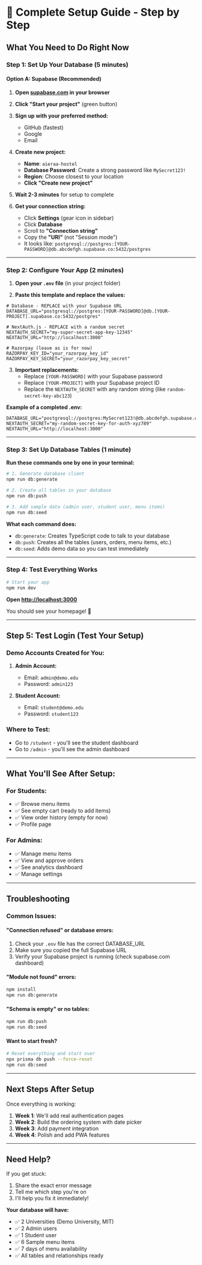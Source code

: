 # 🚀 Complete Setup Guide - Step by Step

## **What You Need to Do Right Now**

### **Step 1: Set Up Your Database (5 minutes)**

#### **Option A: Supabase (Recommended)**

1. **Open [supabase.com](https://supabase.com) in your browser**

2. **Click "Start your project"** (green button)

3. **Sign up with your preferred method:**
   - GitHub (fastest)
   - Google
   - Email

4. **Create new project:**
   - **Name**: `aieraa-hostel` 
   - **Database Password**: Create a strong password like `MySecret123!` 
   - **Region**: Choose closest to your location
   - **Click "Create new project"**

5. **Wait 2-3 minutes** for setup to complete

6. **Get your connection string:**
   - Click **Settings** (gear icon in sidebar)
   - Click **Database** 
   - Scroll to **"Connection string"**
   - Copy the **"URI"** (not "Session mode")
   - It looks like: `postgresql://postgres:[YOUR-PASSWORD]@db.abcdefgh.supabase.co:5432/postgres`

---

### **Step 2: Configure Your App (2 minutes)**

1. **Open your `.env` file** (in your project folder)

2. **Paste this template and replace the values:**

```env
# Database - REPLACE with your Supabase URL
DATABASE_URL="postgresql://postgres:[YOUR-PASSWORD]@db.[YOUR-PROJECT].supabase.co:5432/postgres"

# NextAuth.js - REPLACE with a random secret
NEXTAUTH_SECRET="my-super-secret-app-key-12345"
NEXTAUTH_URL="http://localhost:3000"

# Razorpay (leave as is for now)
RAZORPAY_KEY_ID="your_razorpay_key_id"
RAZORPAY_KEY_SECRET="your_razorpay_key_secret"
```

3. **Important replacements:**
   - Replace `[YOUR-PASSWORD]` with your Supabase password
   - Replace `[YOUR-PROJECT]` with your Supabase project ID
   - Replace the `NEXTAUTH_SECRET` with any random string (like `random-secret-key-abc123`)

**Example of a completed .env:**
```env
DATABASE_URL="postgresql://postgres:MySecret123!@db.abcdefgh.supabase.co:5432/postgres"
NEXTAUTH_SECRET="my-random-secret-key-for-auth-xyz789"
NEXTAUTH_URL="http://localhost:3000"
```

---

### **Step 3: Set Up Database Tables (1 minute)**

**Run these commands one by one in your terminal:**

```bash
# 1. Generate database client
npm run db:generate

# 2. Create all tables in your database
npm run db:push

# 3. Add sample data (admin user, student user, menu items)
npm run db:seed
```

**What each command does:**
- `db:generate`: Creates TypeScript code to talk to your database
- `db:push`: Creates all the tables (users, orders, menu items, etc.)
- `db:seed`: Adds demo data so you can test immediately

---

### **Step 4: Test Everything Works**

```bash
# Start your app
npm run dev
```

**Open [http://localhost:3000](http://localhost:3000)**

You should see your homepage! 🎉

---

## **Step 5: Test Login (Test Your Setup)**

### **Demo Accounts Created for You:**

1. **Admin Account:**
   - Email: `admin@demo.edu`
   - Password: `admin123`

2. **Student Account:**
   - Email: `student@demo.edu` 
   - Password: `student123`

### **Where to Test:**
- Go to `/student` - you'll see the student dashboard
- Go to `/admin` - you'll see the admin dashboard

---

## **What You'll See After Setup:**

### **For Students:**
- ✅ Browse menu items
- ✅ See empty cart (ready to add items)
- ✅ View order history (empty for now)
- ✅ Profile page

### **For Admins:**
- ✅ Manage menu items
- ✅ View and approve orders
- ✅ See analytics dashboard
- ✅ Manage settings

---

## **Troubleshooting**

### **Common Issues:**

#### **"Connection refused" or database errors:**
1. Check your `.env` file has the correct DATABASE_URL
2. Make sure you copied the full Supabase URL
3. Verify your Supabase project is running (check supabase.com dashboard)

#### **"Module not found" errors:**
```bash
npm install
npm run db:generate
```

#### **"Schema is empty" or no tables:**
```bash
npm run db:push
npm run db:seed
```

#### **Want to start fresh?**
```bash
# Reset everything and start over
npx prisma db push --force-reset
npm run db:seed
```

---

## **Next Steps After Setup**

Once everything is working:

1. **Week 1**: We'll add real authentication pages
2. **Week 2**: Build the ordering system with date picker
3. **Week 3**: Add payment integration
4. **Week 4**: Polish and add PWA features

---

## **Need Help?**

If you get stuck:
1. Share the exact error message
2. Tell me which step you're on
3. I'll help you fix it immediately!

**Your database will have:**
- ✅ 2 Universities (Demo University, MIT)
- ✅ 2 Admin users 
- ✅ 1 Student user
- ✅ 6 Sample menu items
- ✅ 7 days of menu availability
- ✅ All tables and relationships ready 